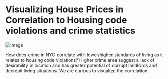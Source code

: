 # Visualizing House Prices in Correlation to Housing code violations and crime statistics
![image](images/crime.jpg)

How does crime in NYC correlate with lower/higher standards of living as it relates to housing code violations? Higher crime area suggest a lack of desirability in location and has greater potential of corrupt landlords and decrepit living situations. We are curious to visualize the correlation.

